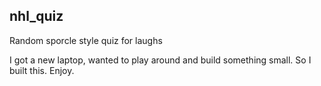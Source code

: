 ## nhl_quiz
Random sporcle style quiz for laughs


I got a new laptop, wanted to play around and build something small. So I built this. Enjoy.
